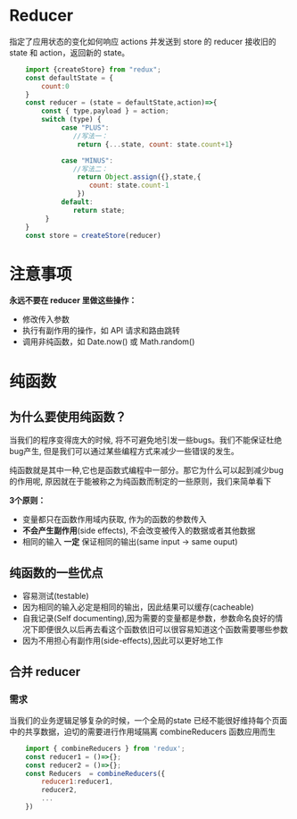 # Reducer
指定了应用状态的变化如何响应 actions 并发送到 store 的
reducer 接收旧的 state 和 action，返回新的 state。
```js
    import {createStore} from "redux";
    const defaultState = {
        count:0
    }
    const reducer = (state = defaultState,action)=>{
        const { type,payload } = action;
        switch (type) {
             case "PLUS":
                //写法一：
                 return {...state, count: state.count+1}

             case "MINUS":
                //写法二：
                 return Object.assign({},state,{
                    count: state.count-1
                 })
             default:
                return state;
         } 
    }
    const store = createStore(reducer)
```

# 注意事项
**永远不要在 reducer 里做这些操作：**

- 修改传入参数
- 执行有副作用的操作，如 API 请求和路由跳转
- 调用非纯函数，如 Date.now() 或 Math.random()

# 纯函数

## 为什么要使用纯函数？
当我们的程序变得庞大的时候, 将不可避免地引发一些bugs。我们不能保证杜绝bug产生, 但是我们可以通过某些编程方式来减少一些错误的发生。

纯函数就是其中一种,它也是函数式编程中一部分。那它为什么可以起到减少bug的作用呢, 原因就在于能被称之为纯函数而制定的一些原则，我们来简单看下

**3个原则：**

- 变量都只在函数作用域内获取, 作为的函数的参数传入
- **不会产生副作用**(side effects), 不会改变被传入的数据或者其他数据
- 相同的输入 **一定** 保证相同的输出(same input -> same ouput)

## 纯函数的一些优点
- 容易测试(testable)
- 因为相同的输入必定是相同的输出，因此结果可以缓存(cacheable)
- 自我记录(Self documenting),因为需要的变量都是参数，参数命名良好的情况下即便很久以后再去看这个函数依旧可以很容易知道这个函数需要哪些参数
- 因为不用担心有副作用(side-effects),因此可以更好地工作

## 合并 reducer
### 需求
当我们的业务逻辑足够复杂的时候，一个全局的state 已经不能很好维持每个页面中的共享数据，迫切的需要进行作用域隔离 combineReducers 函数应用而生
```js
    import { combineReducers } from 'redux';
    const reducer1 = ()=>{};
    const reducer2 = ()=>{};
    const Reducers  = combineReducers({
        reducer1:reducer1,
        reducer2,
        ...
    })
```